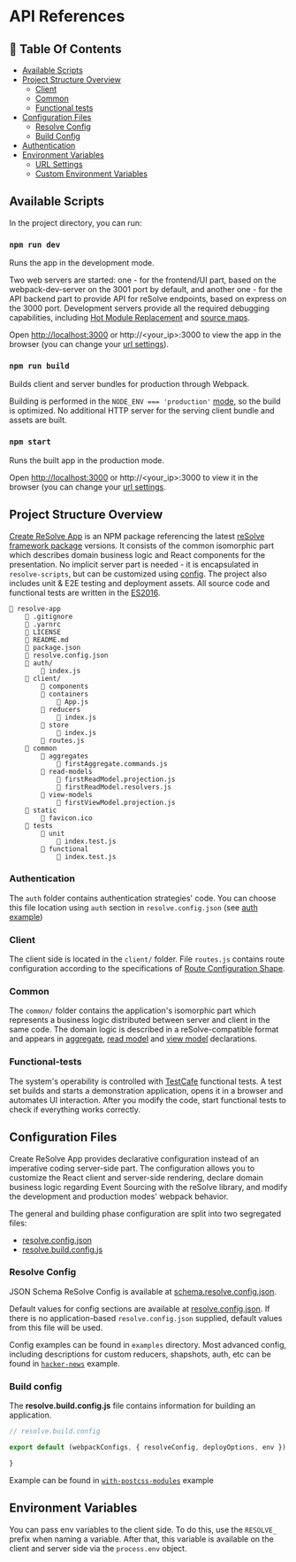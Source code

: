 # API References

## 📑 **Table Of Contents**
* [Available Scripts](#available-scripts)
* [Project Structure Overview](#project-structure-overview)
    * [Client](#client)
    * [Common](#common)
    * [Functional tests](#functional-tests)
* [Configuration Files](#configuration-files)
    * [Resolve Config](#resolve-config)
    * [Build Config](#build-config)
* [Authentication](#authentication)
* [Environment Variables](#environment-variables)
    * [URL Settings](#url-settings)
    * [Custom Environment Variables](#custom-environment-variables)

## **Available Scripts**

In the project directory, you can run:

### `npm run dev`
Runs the app in the development mode.

Two web servers are  started: one - for the frontend/UI part, based on the webpack-dev-server on the 3001 port by default, and another one - for the API backend part to provide API for reSolve endpoints, based on express on the 3000 port. Development servers provide all the required debugging capabilities, including [Hot Module Replacement](https://webpack.js.org/concepts/hot-module-replacement/) and [source maps](https://webpack.js.org/configuration/devtool/).

Open [http://localhost:3000](http://localhost:3000/) or http://<your_ip>:3000 to view the app in the browser (you can change your [url settings](#url-settings)).

### `npm run build`
Builds client and server bundles for production through Webpack.

Building is performed in the `NODE_ENV === 'production'` [mode](https://webpack.js.org/guides/production/#node-environment-variable), so the build is optimized. No additional HTTP server for the serving client bundle and assets are  built.

### `npm start`
Runs the built app in the production mode.

Open [http://localhost:3000](http://localhost:3000/) or http://<your_ip>:3000 to view it in the browser (you can change your [url settings](#url-settings).

## **Project Structure Overview**

[Create ReSolve App](https://www.npmjs.com/package/creat-resolve-app) is an NPM package referencing the latest [reSolve framework package](../..#) versions. It consists of the common isomorphic part which describes domain business logic and React components for the presentation. No implicit server part is needed - it is encapsulated in `resolve-scripts`, but can be customized using [config](#-configuration-files). The project also includes unit & E2E testing and deployment assets. All source code and functional tests are written in the [ES2016](http://2ality.com/2016/01/ecmascript-2016.html).

```
📁 resolve-app
    📄 .gitignore
    📄 .yarnrc
    📄 LICENSE
    📄 README.md
    📄 package.json
    📄 resolve.config.json
    📁 auth/
        📄 index.js
    📁 client/
        📁 components
        📁 containers
            📄 App.js
        📁 reducers
            📄 index.js
        📁 store
            📄 index.js
        📄 routes.js
    📁 common
        📁 aggregates
            📄 firstAggregate.commands.js
        📁 read-models
            📄 firstReadModel.projection.js
            📄 firstReadModel.resolvers.js
        📁 view-models
            📄 firstViewModel.projection.js
    📁 static
        📄 favicon.ico
    📁 tests
        📁 unit
            📄 index.test.js
        📁 functional
            📄 index.test.js
```

### **Authentication**
The `auth` folder contains authentication strategies' code. You can choose this file location using `auth` section in `resolve.config.json` (see [auth example](../examples/with-authentication/resolve.config.json))

### **Client**
The client side is located in the `client/` folder. File `routes.js` contains route configuration according to the specifications of [Route Configuration Shape](https://github.com/reacttraining/react-router/tree/master/packages/react-router-config#route-configuration-shape).

### **Common**
The `common/` folder contains the application's isomorphic part which represents a business logic distributed between server and client in the same code. The domain logic is described in a reSolve-compatible format and appears in [aggregate](https://github.com/reimagined/resolve/blob/master/docs/Aggregate.md), [read model](https://github.com/reimagined/resolve/blob/master/docs/Read%20Model.md) and [view model](https://github.com/reimagined/resolve/blob/master/docs/View%20Model.md) declarations.

### **Functional-tests**
The system's operability is controlled with [TestCafe](http://devexpress.github.io/testcafe/documentation/using-testcafe/) functional tests. A test set builds and starts a demonstration application, opens it in a browser and automates UI interaction. After you modify the code, start functional tests to check if everything works correctly.

## **Configuration Files**
Create ReSolve App provides declarative configuration instead of an imperative coding server-side part. The configuration allows you to customize the React client and server-side rendering, declare domain business logic regarding Event Sourcing with the reSolve library, and modify the development and production modes' webpack behavior.

The general and building phase configuration are split into two segregated files:
* [resolve.config.json](#resolve-config)
* [resolve.build.config.js](#build-config)

### Resolve Config

JSON Schema ReSolve Config is available at [schema.resolve.config.json](../packages/resolve-scripts/configs/schema.resolve.config.json).

Default values for config sections are available at [resolve.config.json](../packages/resolve-scripts/configs/resolve.config.json). If there is no application-based `resolve.config.json` supplied, default values from this file will be used.

Config examples can be found in `examples` directory. Most advanced config, including descriptions for custom reducers, shapshots, auth, etc can be found in [`hacker-news`](../examples/hacker-news) example.

### Build config
The **resolve.build.config.js** file contains information for building an application.

```js
// resolve.build.config

export default (webpackConfigs, { resolveConfig, deployOptions, env }) => {

}
```

Example can be found in [`with-postcss-modules`](../examples/with-postcss-modules) example

## Environment Variables
You can pass env variables to the client side. To do this, use the `RESOLVE_` prefix when naming a variable. After that, this variable is available on the client and server side via the `process.env` object.
